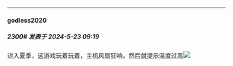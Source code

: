 ﻿
*****

####  godless2020  
##### 2300#       发表于 2024-5-23 09:19

进入夏季，这游戏玩着玩着，主机风扇狂响，然后就提示温度过高<img src="https://static.saraba1st.com/image/smiley/face2017/112.png" referrerpolicy="no-referrer">

